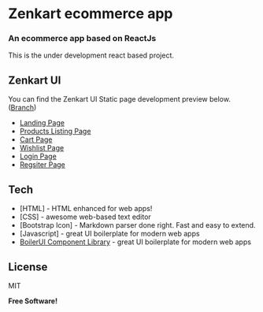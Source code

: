 # Zenkart ecommerce app
### An ecommerce app based on ReactJs

This is the under development react based project.

## Zenkart UI 

You can find the Zenkart UI Static page development preview below. ([Branch](https://github.com/sanketr43/zenkart-ecommerce-app/tree/zenkart-ui))

- [Landing Page](https://zenkart-ui.netlify.app/index.html)
- [Products Listing Page](https://zenkart-ui.netlify.app/productlisting.html)
- [Cart Page](https://zenkart-ui.netlify.app/cart.html)
- [Wishlist Page](https://zenkart-ui.netlify.app/wishlist.html)
- [Login Page](https://zenkart-ui.netlify.app/login.html)
- [Regsiter Page](https://zenkart-ui.netlify.app/register.html)

## Tech

- [HTML] - HTML enhanced for web apps!
- [CSS] - awesome web-based text editor
- [Bootstrap Icon] - Markdown parser done right. Fast and easy to extend.
- [Javascript] - great UI boilerplate for modern web apps
- [BoilerUI Component Library](https://sanketr43.github.io/Boiler-UI-component-library/index.html) - great UI boilerplate for modern web apps


## License

MIT

**Free Software!**
